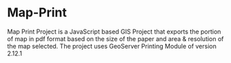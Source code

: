 # Map-Print
Map Print Project is a JavaScript based GIS Project that exports the portion of map in pdf format based on the size of the paper and area &amp; resolution of the map selected. The project uses GeoServer Printing Module of version 2.12.1
